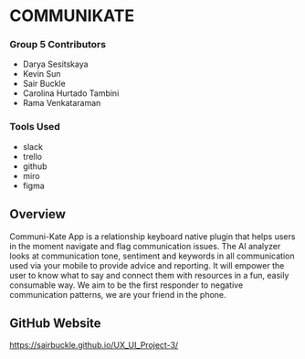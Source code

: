 # COMMUNIKATE

### Group 5 Contributors
* Darya Sesitskaya
* Kevin Sun
* Sair Buckle
* Carolina Hurtado Tambini
* Rama Venkataraman

### Tools Used
* slack
* trello
* github
* miro
* figma

## Overview
Communi-Kate App is a relationship keyboard native plugin that helps users in the moment navigate and flag communication issues. The AI analyzer looks at communication tone, sentiment and keywords in all communication used via your mobile to provide advice and reporting. It will empower the user to know what to say and connect them with resources in a fun, easily consumable way. We aim to be the first responder to negative communication patterns, we are your friend in the phone. 

## GitHub Website
https://sairbuckle.github.io/UX_UI_Project-3/